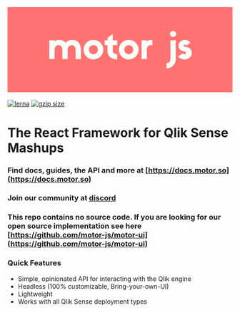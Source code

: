 ![Motor Logo](./motor_red.png)

[![lerna](https://img.shields.io/badge/maintained%20with-lerna-cc00ff.svg)](https://lerna.js.org/)
 <a href="https://bundlephobia.com/result?p=@motor-js/engine" title="Motor.js latest minified+gzip size"><img src="https://badgen.net/bundlephobia/minzip/@motor-js/engine" alt="gzip size"></a>

 
# The React Framework for Qlik Sense Mashups

### Find docs, guides, the API and more at  [https://docs.motor.so](https://docs.motor.so)

### Join our community at [discord](https://discord.com/invite/jmjx78N59b)

### This repo contains no source code. If you are looking for our open source implementation see here [https://github.com/motor-js/motor-ui] (https://github.com/motor-js/motor-ui)

### Quick Features

- Simple, opinionated API for interacting with the Qlik engine
- Headless (100% customizable, Bring-your-own-UI)
- Lightweight
- Works with all Qlik Sense deployment types


